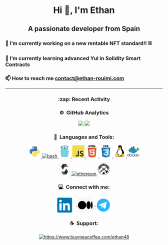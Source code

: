 <!--
**Ethanol48/Ethanol48** is a ✨ _special_ ✨ repository because its `README.md` (this file) appears on your GitHub profile.

Here are some ideas to get you started:

- 🔭 I’m currently working on ...
- 🌱 I’m currently learning ...
- 👯 I’m looking to collaborate on ...
- 🤔 I’m looking for help with ...
- 💬 Ask me about ...
- 📫 How to reach me: ...
- 😄 Pronouns: ...
- ⚡ Fun fact: ...
-->
<div style="text-align: center;">
  <h1 align="center">Hi 👋, I'm Ethan</h1>
  <h2 align="center">A passionate developer from Spain </h2>
</div>



###  🔭 I’m currently working on a new rentable NFT standard!! ⛓ 
###  🌱 I’m currently learning advanced Yul in Solidity Smart Contracts 
###  📫 How to reach me <a href="mailto:contact@ethan-rouimi.com">contact@ethan-rouimi.com</a>

---
  
<!-- 
  ![Ethan's GitHub stats](https://github-readme-stats-livid-one-80.vercel.app/api?username=ethanol48&show_icons=true&bg_color=000000&text_color=f7f7f7&border_color=000000&ring_color=f79000&icon_color=f79000&title_color=f5f5f5&text_bold=false&count_private=true&card_width=500px)

  ![Top Langs](https://github-readme-stats-livid-one-80.vercel.app/api/top-langs/?username=ethanol48&bg_color=000000&text_color=f7f7f7&border_color=000000&count_private=true&layout=compact&title_color=f5f5f5&text_bold=true&hide=jupyter%20notebook&langs_count=6&hide_title=true&card_width=450px)
   -->

<h3 align="center"> :zap: Recent Activity </h3>






<!--START_SECTION:activity-->

<!--END_SECTION:activity-->







  
 <h3 align="center">⚙️ &nbsp;GitHub Analytics</h3>

<p align="center">
  <img height="180em" src="https://github-readme-stats-livid-one-80.vercel.app/api?username=ethanol48&show_icons=true&bg_color=000000&text_color=f7f7f7&border_color=000000&ring_color=f79000&icon_color=f79000&title_color=f5f5f5&text_bold=false&count_private=true&card_width=500px"/>
  <img height="180em" src="https://github-readme-stats-livid-one-80.vercel.app/api/top-langs/?username=ethanol48&bg_color=000000&text_color=f7f7f7&border_color=000000&count_private=true&title_color=f5f5f5&text_bold=true&hide=jupyter%20notebook,scss,JavaScript,css&langs_count=6&hide_title=true&card_width=450px"/>
</a>
</p>


<h3 align="center">🧰 &nbsp;Languages and Tools:</h3>
<p align="center">
<a href="https://www.python.org" target="_blank" rel="noreferrer"> 
<img src="https://raw.githubusercontent.com/devicons/devicon/master/icons/python/python-original.svg" alt="python" width="40" height="40"/> </a><a href="https://www.gnu.org/software/bash/" target="_blank" rel="noreferrer">
<img src="https://external-content.duckduckgo.com/iu/?u=https%3A%2F%2Fraw.githubusercontent.com%2Fodb%2Fofficial-bash-logo%2Fmaster%2Fassets%2FLogos%2FIcons%2FPNG%2F512x512.png&f=1&nofb=1&ipt=a6efe9f555c19d83bb9c7112029a712c4bb78bf752167f4db7200c1a68e35b07&ipo=images" alt="bash" width="40" height="40"/> </a><a href="https://golang.org" target="_blank" rel="noreferrer"> 
<img src="https://raw.githubusercontent.com/devicons/devicon/master/icons/go/go-original.svg" alt="go" width="40" height="40"/> </a><a href="https://developer.mozilla.org/en-US/docs/Web/JavaScript" target="_blank" rel="noreferrer"> 
<img src="https://raw.githubusercontent.com/devicons/devicon/master/icons/javascript/javascript-original.svg" alt="javascript" width="40" height="40"/> </a><a href="https://www.w3.org/html/" target="_blank" rel="noreferrer"> 
<img src="https://raw.githubusercontent.com/devicons/devicon/master/icons/html5/html5-original-wordmark.svg" alt="html5" width="40" height="40"/> </a><a href="https://www.w3schools.com/css/" target="_blank" rel="noreferrer"> 
<img src="https://raw.githubusercontent.com/devicons/devicon/master/icons/css3/css3-original-wordmark.svg" alt="css3" width="40" height="40"/> </a><a href="https://git-scm.com/" target="_blank" rel="noreferrer"> 
<a href="https://www.linux.org/" target="_blank" rel="noreferrer"> <img src="https://raw.githubusercontent.com/devicons/devicon/master/icons/linux/linux-original.svg" alt="linux" width="40" height="40"/> </a>
<a href="https://www.docker.com/" target="_blank" rel="noreferrer"> <img src="https://raw.githubusercontent.com/devicons/devicon/master/icons/docker/docker-original-wordmark.svg" alt="docker" width="40" height="40"/> </a>

<div align="center">
<a href="https://soliditylang.org/" target="_blank" rel="noreferrer"> <img src="https://raw.githubusercontent.com/Ethanol48/ProfileResources/master/images/solidity.svg" alt="solidity" width="40" height="40"/> </a>
<a href="https://ethereum.org" target="_blank" rel="noreferrer"> <img src="https://raw.githubusercontent.com/ethereum/ethereum-org-website/dev/static/logo.svg" alt="ethereum" width="40" height="40"/> </a>
<a href="https://book.getfoundry.sh/" target="_blank" rel="noreferrer"> <img src="https://github.com/foundry-rs/foundry/blob/master/.github/logo.png" alt="foundry" width="40" height="40"/> </a>




                                                                                                                                                                                                                                                                                                                                                                                                                                                                                                                          
</a>


  
</p>



<h3 align="center">💻 &nbsp;Connect with me:</h3>
<p align="center">
<a href="https://www.linkedin.com/in/ethan-rouimi" target="blank"><img align="center" src="https://raw.githubusercontent.com/devicons/devicon/master/icons/linkedin/linkedin-original.svg" alt="https://www.linkedin.com/in/ethan-rouimi" height="50" width="50"/></a>&nbsp; &nbsp;<a href="https://ethan-rouimi.medium.com/"> <img align="center" src="https://raw.githubusercontent.com/Ethanol48/ProfileResources/master/images/medium.svg" alt="https://www.medium.com/@ethan-rouimi" height="50" width="50" /></a>&nbsp;<a href="https://t.me/EthanRouimi"> <img align="center" src="https://raw.githubusercontent.com/Ethanol48/ProfileResources/master/images/telegram.svg" alt="https://t.me/EthanRouimi" height="50" width="50" /></a>
</p>

<h3 align="center">☕️ &nbsp;Support:</h3>
<p align="center"><a href="https://www.buymeacoffee.com/ethan48"> <img align="center" src="https://cdn.buymeacoffee.com/buttons/v2/default-yellow.png" height="50" width="210" alt="https://www.buymeacoffee.com/ethan48" /></a></p><br><br>

